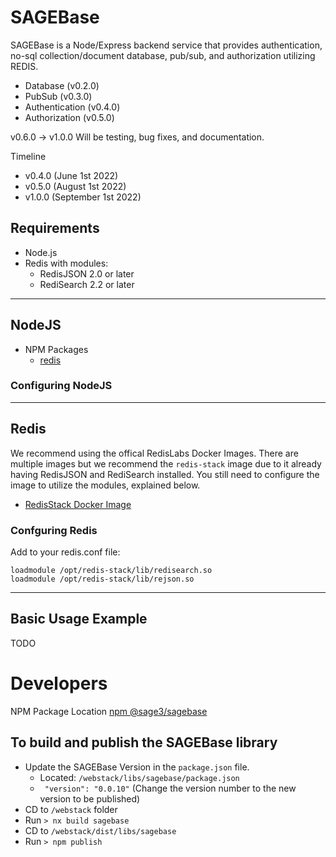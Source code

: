 # SAGEBase

SAGEBase is a Node/Express backend service that provides authentication, no-sql collection/document database, pub/sub, and authorization utilizing REDIS.

- Database (v0.2.0)
- PubSub (v0.3.0)
- Authentication (v0.4.0)
- Authorization (v0.5.0)

v0.6.0 -> v1.0.0 Will be testing, bug fixes, and documentation.

Timeline

- v0.4.0 (June 1st 2022)
- v0.5.0 (August 1st 2022)
- v1.0.0 (September 1st 2022)

## Requirements

- Node.js
- Redis with modules:
  - RedisJSON 2.0 or later
  - RediSearch 2.2 or later

---

## NodeJS

- NPM Packages
  - [redis](https://www.npmjs.com/package/redis)

### Configuring NodeJS

---

## Redis

We recommend using the offical RedisLabs Docker Images. There are multiple images but we recommend the `redis-stack` image due to it already having RedisJSON and RediSearch installed. You still need to configure the image to utilize the modules, explained below.

- [RedisStack Docker Image](https://hub.docker.com/r/redis/redis-stack)

### Confguring Redis

Add to your redis.conf file:

```
loadmodule /opt/redis-stack/lib/redisearch.so
loadmodule /opt/redis-stack/lib/rejson.so
```

---

## Basic Usage Example

TODO

# Developers

NPM Package Location [npm @sage3/sagebase](https://www.npmjs.com/package/@sage3/sagebase)

## To build and publish the SAGEBase library

- Update the SAGEBase Version in the `package.json` file.
  - Located: `/webstack/libs/sagebase/package.json`
  - ` "version": "0.0.10"` (Change the version number to the new version to be published)
- CD to `/webstack` folder
- Run `> nx build sagebase`
- CD to `/webstack/dist/libs/sagebase`
- Run `> npm publish`
